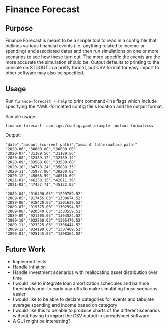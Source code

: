 # Finance Forecast

## Purpose

Finance Forecast is meant to be a simple tool to read in a config file that outlines various financial events (i.e. anything related to income or spending) and associated dates and then run simulations on one or more scenarios to see how these turn out. The more specific the events are the more accurate the simulation should be. Output defaults to printing to the console on STDOUT in a pretty format, but CSV format for easy import to other software may also be specified.

## Usage

Run `finance-forecast --help` to print command-line flags which include specifying the YAML-formatted config file's location and the output format.

Sample usage:

```
finance-forecast -config=./config.yaml.example -output-format=csv
```

Output:

```
"date","amount (current path)","amount (alternative path)"
"2020-06","30000.00","30000.00"
"2020-07","31189.56","31189.56"
"2020-08","32389.12","32389.12"
"2020-09","33588.68","33588.68"
"2020-10","34778.24","35889.35"
"2020-11","35977.80","38200.02"
"2020-12","45068.59","40510.69"
"2021-01","46258.15","42811.36"
"2021-02","47457.71","45122.03"
...
"2089-04","916490.03","1299709.52"
"2089-05","917455.03","1300674.52"
"2089-06","918420.03","1301639.52"
"2089-07","919375.03","1302594.52"
"2089-08","920340.03","1303559.52"
"2089-09","921305.03","1304524.52"
"2089-10","922260.03","1305479.52"
"2089-11","923225.03","1306444.52"
"2089-12","924190.03","1307409.52"
"2090-01","925145.03","1308364.52"
```

## Future Work

* Implement tests
* Handle inflation
* Handle investment scenarios with reallocating asset distribution over time
* I would like to integrate loan amortization schedules and balance thresholds prior to early pay-offs to make simulating those scenarios easier
* I would like to be able to declare categories for events and tabulate average spending and income based on category
* I would like this to be able to produce charts of the different scenarios without having to import the CSV output in spreadsheet software
* A GUI might be interesting?

